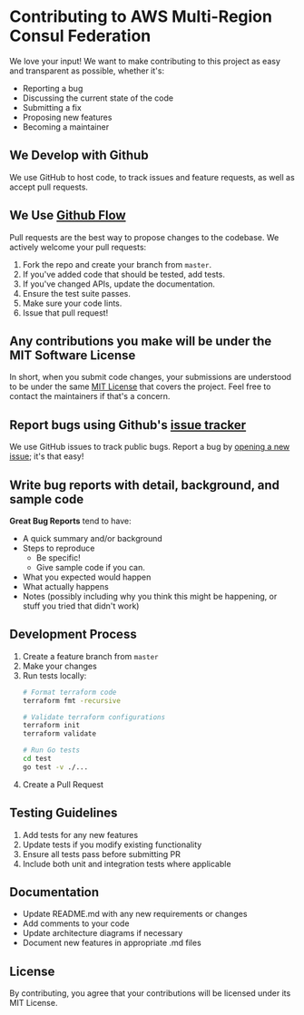 # Contributing to AWS Multi-Region Consul Federation

We love your input! We want to make contributing to this project as easy and transparent as possible, whether it's:

- Reporting a bug
- Discussing the current state of the code
- Submitting a fix
- Proposing new features
- Becoming a maintainer

## We Develop with Github
We use GitHub to host code, to track issues and feature requests, as well as accept pull requests.

## We Use [Github Flow](https://guides.github.com/introduction/flow/index.html)
Pull requests are the best way to propose changes to the codebase. We actively welcome your pull requests:

1. Fork the repo and create your branch from `master`.
2. If you've added code that should be tested, add tests.
3. If you've changed APIs, update the documentation.
4. Ensure the test suite passes.
5. Make sure your code lints.
6. Issue that pull request!

## Any contributions you make will be under the MIT Software License
In short, when you submit code changes, your submissions are understood to be under the same [MIT License](http://choosealicense.com/licenses/mit/) that covers the project. Feel free to contact the maintainers if that's a concern.

## Report bugs using Github's [issue tracker](../../issues)
We use GitHub issues to track public bugs. Report a bug by [opening a new issue](../../issues/new); it's that easy!

## Write bug reports with detail, background, and sample code

**Great Bug Reports** tend to have:

- A quick summary and/or background
- Steps to reproduce
  - Be specific!
  - Give sample code if you can.
- What you expected would happen
- What actually happens
- Notes (possibly including why you think this might be happening, or stuff you tried that didn't work)

## Development Process

1. Create a feature branch from `master`
2. Make your changes
3. Run tests locally:
   ```bash
   # Format terraform code
   terraform fmt -recursive

   # Validate terraform configurations
   terraform init
   terraform validate

   # Run Go tests
   cd test
   go test -v ./...
   ```
4. Create a Pull Request

## Testing Guidelines

1. Add tests for any new features
2. Update tests if you modify existing functionality
3. Ensure all tests pass before submitting PR
4. Include both unit and integration tests where applicable

## Documentation

- Update README.md with any new requirements or changes
- Add comments to your code
- Update architecture diagrams if necessary
- Document new features in appropriate .md files

## License
By contributing, you agree that your contributions will be licensed under its MIT License.
